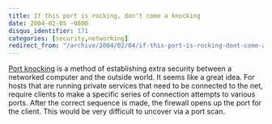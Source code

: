 ```yaml
---
title: If this port is rocking, don't come a knocking
date: 2004-02-05 -0800
disqus_identifier: 171
categories: [security,networking]
redirect_from: "/archive/2004/02/04/if-this-port-is-rocking-dont-come-a-knocking.aspx/"
---
```


[Port knocking](http://www.portknocking.org/) is a method of
establishing extra security between a networked computer and the outside
world. It seems like a great idea. For hosts that are running private
services that need to be connected to the net, require clients to make a
specific series of connection attempts to various ports. After the
correct sequence is made, the firewall opens up the port for the client.
This would be very difficult to uncover via a port scan.
